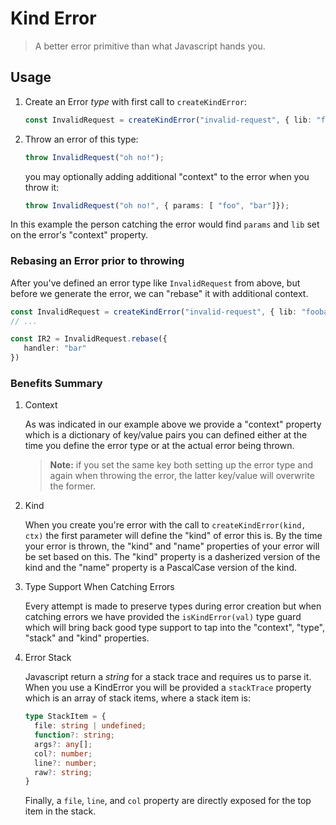 # Kind Error

> A better error primitive than what Javascript hands you.

## Usage

1. Create an Error _type_ with first call to `createKindError`:

   ```ts
   const InvalidRequest = createKindError("invalid-request", { lib: "foobar" });
   ```

2. Throw an error of this type:

     ```ts
     throw InvalidRequest("oh no!");
     ```

     you may optionally adding additional "context" to the error when you throw it:

     ```ts
     throw InvalidRequest("oh no!", { params: [ "foo", "bar"]});
     ```

In this example the person catching the error would find `params` and `lib` set on
the error's "context" property.

### Rebasing an Error prior to throwing

After you've defined an error type like `InvalidRequest` from above, but before we generate the
error, we can "rebase" it with additional context.

```ts
const InvalidRequest = createKindError("invalid-request", { lib: "foobar" });
// ...

const IR2 = InvalidRequest.rebase({
   handler: "bar"
})
```

### Benefits Summary

1. Context

   As was indicated in our example above we provide a "context" property which is a dictionary of
   key/value pairs you can defined either at the time you define the error type or at the actual error being thrown.

   > **Note:** if you set the same key both setting up the error type and again when throwing the 
   error, the latter key/value will overwrite the former.

2. Kind

   When you create you're error with the call to `createKindError(kind, ctx)` the first parameter will define the "kind" of error this is. By the time your error is thrown, the "kind" and "name"
   properties of your error will be set based on this. The "kind" property is a dasherized version 
   of the kind and the "name" property is a PascalCase version of the kind.

3. Type Support When Catching Errors

   Every attempt is made to preserve types during error creation but when catching errors
   we have provided the `isKindError(val)` type guard which will bring back good type support
   to tap into the "context", "type", "stack" and "kind" properties.

4. Error Stack

    Javascript return a _string_ for a stack trace and requires us to parse it. When you use a
    KindError you will be provided a `stackTrace` property which is an array of stack items,
    where a stack item is:

    ```ts
    type StackItem = {
      file: string | undefined;
      function?: string;
      args?: any[];
      col?: number;
      line?: number;
      raw?: string;
    }
    ```

    Finally, a `file`, `line`, and `col` property are directly exposed for the top item in the stack.
